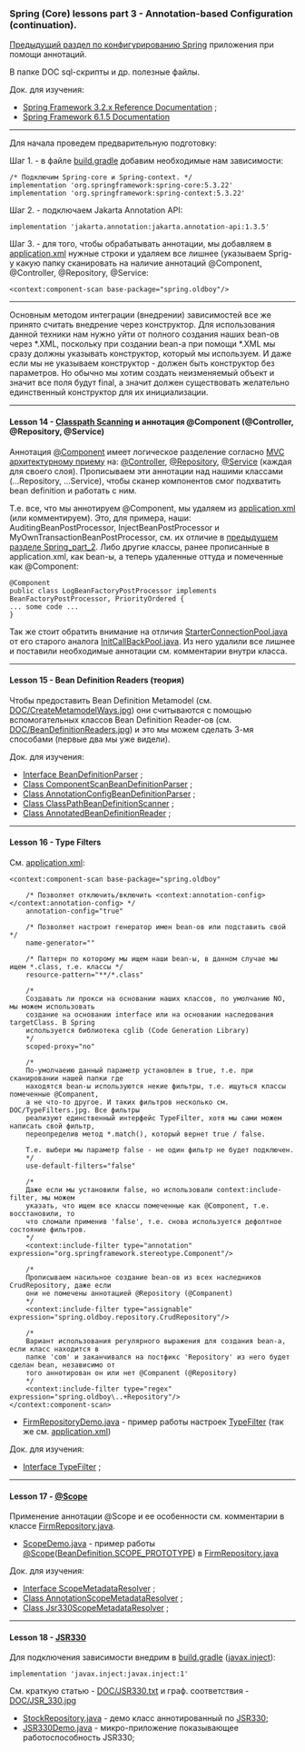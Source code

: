 ### Spring (Core) lessons part 3 - Annotation-based Configuration (continuation).

[Предыдущий раздел по конфигурированию Spring](https://github.com/JcoderPaul/Spring_Framework_Lessons/tree/master/Spring_part_2) приложения при помощи аннотаций.

В папке DOC sql-скрипты и др. полезные файлы.

Док. для изучения:
- [Spring Framework 3.2.x Reference Documentation](https://docs.spring.io/spring-framework/docs/3.2.x/spring-framework-reference/html/index.html) ;
- [Spring Framework 6.1.5 Documentation](https://spring.io/projects/spring-framework)

________________________________________________________________________________________________________________________
Для начала проведем предварительную подготовку:

Шаг 1. - в файле [build.gradle](https://github.com/JcoderPaul/Spring_Framework_Lessons/blob/master/Spring_part_3/build.gradle) добавим необходимые нам зависимости: 

    /* Подключим Spring-core и Spring-context. */
    implementation 'org.springframework:spring-core:5.3.22'
    implementation 'org.springframework:spring-context:5.3.22'

Шаг 2. - подключаем Jakarta Annotation API:

    implementation 'jakarta.annotation:jakarta.annotation-api:1.3.5'

Шаг 3. - для того, чтобы обрабатывать аннотации, мы добавляем в [application.xml](https://github.com/JcoderPaul/Spring_Framework_Lessons/blob/master/Spring_part_3/src/main/resources/application.xml) нужные строки 
и удаляем все лишнее (указываем Sprig-у какую папку сканировать на наличие аннотаций @Component, 
@Controller, @Repository, @Service:  

    <context:component-scan base-package="spring.oldboy"/> 

________________________________________________________________________________________________________________________

Основным методом интеграции (внедрении) зависимостей все же принято считать внедрение через конструктор.
Для использования данной техники нам нужно уйти от полного создания наших bean-ов через *.XML, поскольку
при создании bean-a при помощи *.XML мы сразу должны указывать конструктор, который мы используем. И даже
если мы не указываем конструктор - должен быть конструктор без параметров. Но обычно мы хотим создать
неизменяемый объект и значит все поля будут final, а значит должен существовать желательно единственный 
конструктор для их инициализации.

________________________________________________________________________________________________________________________
#### Lesson 14 - [Classpath Scanning](https://docs.spring.io/spring-framework/reference/core/beans/classpath-scanning.html) и аннотация @Component (@Controller, @Repository, @Service)

Аннотация [@Component](https://docs.spring.io/spring-framework/docs/current/javadoc-api/org/springframework/stereotype/Component.html) имеет логическое разделение согласно [MVC архитектурному приему](https://github.com/JcoderPaul/HTTP_Servlets_Java_EE/tree/master/MVCPractice/DOC) на: 
[@Controller](https://docs.spring.io/spring-framework/docs/current/javadoc-api/org/springframework/stereotype/Controller.html), [@Repository](https://docs.spring.io/spring-framework/docs/current/javadoc-api/org/springframework/stereotype/Repository.html), [@Service](https://docs.spring.io/spring-framework/docs/current/javadoc-api/org/springframework/stereotype/Service.html) (каждая для своего слоя). Прописываем эти аннотации над
нашими классами (...Repository, ...Service), чтобы сканер компонентов смог подхватить bean definition и работать с ним.

Т.е. все, что мы аннотируем @Component, мы удаляем из [application.xml](https://github.com/JcoderPaul/Spring_Framework_Lessons/blob/master/Spring_part_3/src/main/resources/application.xml) (или комментируем).
Это, для примера, наши: AuditingBeanPostProcessor, InjectBeanPostProcessor и MyOwnTransactionBeanPostProcessor, см. их
отличие в [предыдущем разделе Spring_part_2](https://github.com/JcoderPaul/Spring_Framework_Lessons/tree/master/Spring_part_2/src/main/java/spring/oldboy/bean_post_processor).
Либо другие классы, ранее прописанные в application.xml, как bean-ы, а теперь удаленные оттуда и помеченные как @Component:

    @Component
    public class LogBeanFactoryPostProcessor implements BeanFactoryPostProcessor, PriorityOrdered {
    ... some code ...
    }

Так же стоит обратить внимание на отличия [StarterConnectionPool.java](https://github.com/JcoderPaul/Spring_Framework_Lessons/blob/master/Spring_part_3/src/main/java/spring/oldboy/pool/StarterConnectionPool.java) от его старого аналога [InitCallBackPool.java](https://github.com/JcoderPaul/Spring_Framework_Lessons/blob/master/Spring_part_2/src/main/java/spring/oldboy/pool/InitCallBackPool.java). Из него
удалили все лишнее и поставили необходимые аннотации см. комментарии внутри класса.

________________________________________________________________________________________________________________________
#### Lesson 15 - Bean Definition Readers (теория)

Чтобы предоставить Bean Definition Metamodel (см. [DOC/CreateMetamodelWays.jpg](https://github.com/JcoderPaul/Spring_Framework_Lessons/blob/master/Spring_part_3/DOC/CreateMetamodelWays.jpg)) они считываются с 
помощью вспомогательных классов Bean Definition Reader-ов (см. [DOC/BeanDefinitionReaders.jpg](https://github.com/JcoderPaul/Spring_Framework_Lessons/blob/master/Spring_part_3/DOC/BeanDefinitionReaders.jpg)) и это
мы можем сделать 3-мя способами (первые два мы уже видели).

Док. для изучения:
- [Interface BeanDefinitionParser](https://docs.spring.io/spring-framework/docs/current/javadoc-api/org/springframework/beans/factory/xml/BeanDefinitionParser.html) ;
- [Class ComponentScanBeanDefinitionParser](https://docs.spring.io/spring-framework/docs/current/javadoc-api/org/springframework/context/annotation/ComponentScanBeanDefinitionParser.html) ;
- [Class AnnotationConfigBeanDefinitionParser](https://docs.spring.io/spring-framework/docs/current/javadoc-api/org/springframework/context/annotation/AnnotationConfigBeanDefinitionParser.html) ;
- [Class ClassPathBeanDefinitionScanner](https://docs.spring.io/spring-framework/docs/current/javadoc-api/org/springframework/context/annotation/ClassPathBeanDefinitionScanner.html) ;
- [Class AnnotatedBeanDefinitionReader](https://docs.spring.io/spring-framework/docs/current/javadoc-api/org/springframework/context/annotation/AnnotatedBeanDefinitionReader.html) ;

________________________________________________________________________________________________________________________
#### Lesson 16 - Type Filters

См. [application.xml](https://github.com/JcoderPaul/Spring_Framework_Lessons/blob/master/Spring_part_3/src/main/resources/application.xml):

    <context:component-scan base-package="spring.oldboy"
        
        /* Позволяет отключить/включить <context:annotation-config></context:annotation-config> */
        annotation-config="true"
        
        /* Позволяет настроит генератор имен bean-ов или подставить свой */
        name-generator=""
        
        /* Паттерн по которому мы ищем наши bean-ы, в данном случае мы ищем *.class, т.е. классы */
        resource-pattern="**/*.class"
        
        /* 
        Создавать ли прокси на основании наших классов, по умолчанию NO, мы можем использовать
        создание на основании interface или на основании наследования targetClass. В Spring 
        используется библиотека cglib (Code Generation Library)
        */
        scoped-proxy="no"
        
        /* 
        По-умолчаеию данный параметр установлен в true, т.е. при сканировании нашей папки где
        находятся bean-ы используются некие фильтры, т.е. ищуться классы помеченные @Companent,
        а не что-то другое. И таких фильтров несколько см. DOC/TypeFilters.jpg. Все фильтры 
        реализуют единственный интерфейс TypeFilter, хотя мы сами можем написать свой фильтр,
        переопределив метод *.match(), который вернет true / false.

        Т.е. выбери мы параметр false - не один фильтр не будет подключен.
        */
        use-default-filters="false"
        
        /* 
        Даже если мы установили false, но использовали context:include-filter, мы можем 
        указать, что ищем все классы помеченные как @Component, т.е. восстановили, то
        что сломали применив 'false', т.е. снова используется дефолтное состояние фильтров.
        */
        <context:include-filter type="annotation" expression="org.springframework.stereotype.Component"/>
        
        /* 
        Прописываем насильное создание bean-ов из всех наследников CrudRepository, даже если
        они не помечены аннотацией @Repository (@Companent)
        */
        <context:include-filter type="assignable" expression="spring.oldboy.repository.CrudRepository"/>
        
        /* 
        Вариант использования регулярного выражения для создания bean-a, если класс находится в 
        папке 'com' и заканчивался на постфикс 'Repository' из него будет сделан bean, независимо от
        того аннотирован он или нет @Companent (@Repository) 
        */
        <context:include-filter type="regex" expression="spring.oldboy\..+Repository"/>
    </context:component-scan>

- [FirmRepositoryDemo.java](https://github.com/JcoderPaul/Spring_Framework_Lessons/blob/master/Spring_part_3/src/main/java/spring/oldboy/lesson_16/FirmRepositoryDemo.java) - пример работы настроек [TypeFilter](https://github.com/JcoderPaul/Spring_Framework_Lessons/blob/master/Spring_part_3/DOC/TypeFilters.jpg) (так же см. [application.xml](https://github.com/JcoderPaul/Spring_Framework_Lessons/blob/master/Spring_part_3/src/main/resources/application.xml))

Док. для изучения:
- [Interface TypeFilter](https://docs.spring.io/spring-framework/docs/current/javadoc-api/org/springframework/core/type/filter/TypeFilter.html) ;

________________________________________________________________________________________________________________________
#### Lesson 17 - [@Scope](https://docs.spring.io/spring-framework/docs/current/javadoc-api/org/springframework/beans/factory/config/Scope.html)

Применение аннотации @Scope и ее особенности см. комментарии в классе [FirmRepository.java](https://github.com/JcoderPaul/Spring_Framework_Lessons/blob/master/Spring_part_3/src/main/java/spring/oldboy/repository/FirmRepository.java).

- [ScopeDemo.java](https://github.com/JcoderPaul/Spring_Framework_Lessons/blob/master/Spring_part_3/src/main/java/spring/oldboy/lesson_17/ScopeDemo.java) - пример работы [@Scope](https://docs.spring.io/spring-framework/docs/current/javadoc-api/org/springframework/beans/factory/config/Scope.html)([BeanDefinition.SCOPE_PROTOTYPE](https://docs.spring.io/spring-framework/docs/current/javadoc-api/org/springframework/beans/factory/config/BeanDefinition.html)) в [FirmRepository.java](https://github.com/JcoderPaul/Spring_Framework_Lessons/blob/master/Spring_part_3/src/main/java/spring/oldboy/repository/FirmRepository.java)

Док. для изучения:
- [Interface ScopeMetadataResolver](https://docs.spring.io/spring-framework/docs/current/javadoc-api/org/springframework/context/annotation/ScopeMetadataResolver.html) ;
- [Class AnnotationScopeMetadataResolver](https://docs.spring.io/spring-framework/docs/current/javadoc-api/org/springframework/context/annotation/AnnotationScopeMetadataResolver.html) ;
- [Class Jsr330ScopeMetadataResolver](https://docs.spring.io/spring-framework/docs/current/javadoc-api/org/springframework/context/annotation/Jsr330ScopeMetadataResolver.html) ;

________________________________________________________________________________________________________________________
#### Lesson 18 - [JSR330](https://docs.spring.io/spring-framework/reference/core/beans/standard-annotations.html)

Для подключения зависимости внедрим в [build.gradle](https://github.com/JcoderPaul/Spring_Framework_Lessons/blob/master/Spring_part_3/build.gradle) ([javax.inject](https://docs.oracle.com/javaee%2F6%2Fapi%2F%2F/javax/inject/package-summary.html)):

    implementation 'javax.inject:javax.inject:1'

См. краткую статью - [DOC/JSR330.txt](https://github.com/JcoderPaul/Spring_Framework_Lessons/blob/master/Spring_part_3/DOC/JSR330.txt) и граф. соответствия - [DOC/JSR_330.jpg](https://github.com/JcoderPaul/Spring_Framework_Lessons/blob/master/Spring_part_3/DOC/JSR_330.jpg)

- [StockRepository.java](https://github.com/JcoderPaul/Spring_Framework_Lessons/blob/master/Spring_part_3/src/main/java/spring/oldboy/repository/StockRepository.java) - демо класс аннотированный по [JSR330](https://docs.spring.io/spring-framework/reference/core/beans/standard-annotations.html);
- [JSR330Demo.java](https://github.com/JcoderPaul/Spring_Framework_Lessons/blob/master/Spring_part_3/src/main/java/spring/oldboy/lesson_18/JSR330Demo.java) - микро-приложение показывающее работоспособность JSR330;